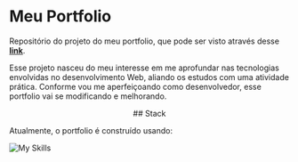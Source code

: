 # Meu Portfolio

Repositório do projeto do meu portfolio, que pode ser visto através desse **[link](https://gabrieljamaral.github.io/portfolio/)**.

Esse projeto nasceu do meu interesse em me aprofundar nas tecnologias envolvidas no desenvolvimento Web, aliando os estudos com uma atividade prática. Conforme vou me aperfeiçoando como desenvolvedor, esse portfolio vai se modificando e melhorando.


<p align="center">
## Stack

Atualmente, o portfolio é construído usando:

![My Skills](https://skillicons.dev/icons?i=html,css,js)
</p>